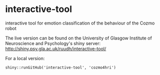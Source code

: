 # interactive-tool
interactive tool for emotion classification of the behaviour of the Cozmo robot

The live version can be found on the University of Glasgow Institute of Neuroscience and Psychology's shiny server: http://shiny.psy.gla.ac.uk/ruudh/interactive-tool/ 

For a local version:

```
shiny::runGitHub('interactive-tool', 'cozmo4hri')
```
